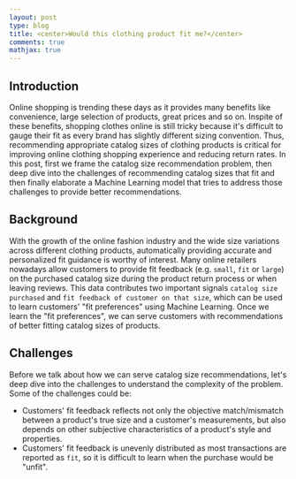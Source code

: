 ```yaml
---
layout: post
type: blog
title: <center>Would this clothing product fit me?</center>
comments: true
mathjax: true
---
```


## Introduction
Online shopping is trending these days as it provides many benefits like convenience, large selection of products, great prices and so on. Inspite of these benefits, shopping clothes online is still tricky because it's difficult to gauge their fit as every brand has slightly different sizing convention. Thus, recommending appropriate catalog sizes of clothing products is critical for improving online clothing shopping experience and reducing return rates. In this post, first we frame the catalog size recommendation problem, then deep dive into the challenges of recommending catalog sizes that fit and then finally elaborate a Machine Learning model that tries to address those challenges to provide better recommendations.

## Background
With the growth of the online fashion industry and the wide size variations across different clothing products, automatically providing accurate and personalized fit guidance is worthy of interest. Many online retailers nowadays allow customers to provide fit feedback (e.g. `small`, `fit` or `large`) on the purchased catalog size during the product return process or when leaving reviews. This data contributes two important signals `catalog size purchased` and `fit feedback of customer on that size`, which can be used to learn customers' "fit preferences" using Machine Learning. Once we learn the "fit preferences", we can serve customers with recommendations of better fitting catalog sizes of products.

## Challenges
Before we talk about how we can serve catalog size recommendations, let's deep dive into the challenges to understand the complexity of the problem. Some of the challenges could be: 
* Customers' fit feedback reflects not only the objective match/mismatch between a product's true size and a customer's measurements, but also depends on other subjective characteristics of a product's style and properties.
* Customers' fit feedback is unevenly distributed as most transactions are reported as `fit`, so it is difficult to learn when the purchase would be "unfit".
